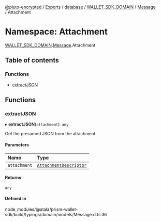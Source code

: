 [@pluto-encrypted](../README.md) / [Exports](../modules.md) / [database](database-1.md) / [WALLET\_SDK\_DOMAIN](database-1.WALLET_SDK_DOMAIN.md) / [Message](database-1.WALLET_SDK_DOMAIN.Message.md) / Attachment

# Namespace: Attachment

[WALLET\_SDK\_DOMAIN](database-1.WALLET_SDK_DOMAIN.md).[Message](database-1.WALLET_SDK_DOMAIN.Message.md).Attachment

## Table of contents

### Functions

- [extractJSON](database-1.WALLET_SDK_DOMAIN.Message.Attachment.md#extractjson)

## Functions

### extractJSON

▸ **extractJSON**(`attachment`): `any`

Get the presumed JSON from the attachment

#### Parameters

| Name | Type |
| :------ | :------ |
| `attachment` | [`AttachmentDescriptor`](../classes/database-1.WALLET_SDK_DOMAIN.AttachmentDescriptor.md) |

#### Returns

`any`

#### Defined in

node_modules/@atala/prism-wallet-sdk/build/typings/domain/models/Message.d.ts:36
